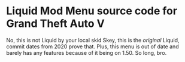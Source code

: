 # Liquid Mod Menu source code for Grand Theft Auto V

No, this is not Liquid by your local skid Skey, this is the *original* Liquid, commit dates from 2020 prove that. Plus, this menu is out of date and barely has any features because of it being on 1.50. So long, bro.
